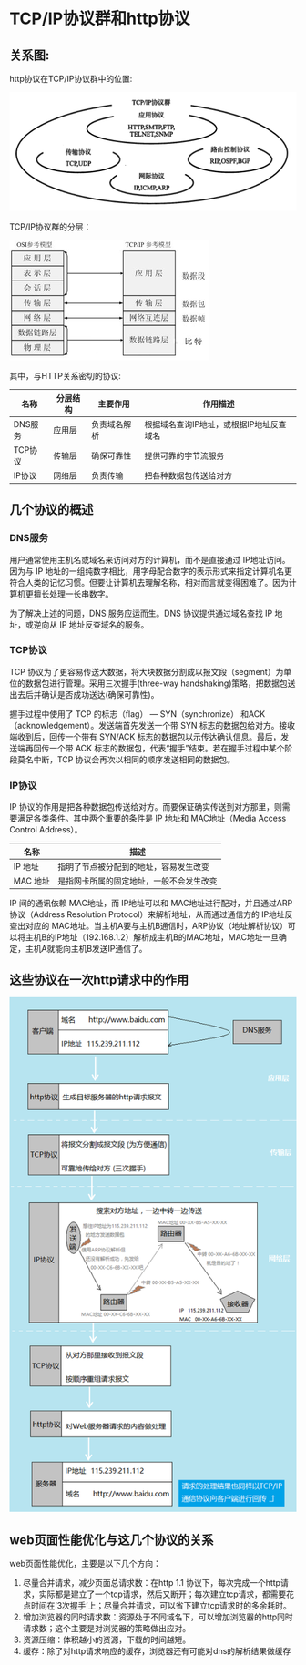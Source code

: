 # TCP/IP协议群和http协议

## 关系图:

http协议在TCP/IP协议群中的位置:

![](./imgs/20180616/tcpip.png)

TCP/IP协议群的分层：

![](./imgs/20180616/tcpip1.png)

其中，与HTTP关系密切的协议:

|名称|分层结构|主要作用|作用描述|
|---|---|---|---|
|DNS服务|应用层|负责域名解析|根据域名查询IP地址，或根据IP地址反查域名|
|TCP协议|传输层|确保可靠性|提供可靠的字节流服务|
|IP协议|网络层|负责传输|把各种数据包传送给对方|

## 几个协议的概述

### DNS服务

用户通常使用主机名或域名来访问对方的计算机，而不是直接通过 IP地址访问。因为与 IP 地址的一组纯数字相比，用字母配合数字的表示形式来指定计算机名更符合人类的记忆习惯。但要让计算机去理解名称，相对而言就变得困难了。因为计算机更擅长处理一长串数字。 

为了解决上述的问题，DNS 服务应运而生。DNS 协议提供通过域名查找 IP 地址，或逆向从 IP 地址反查域名的服务。

### TCP协议

TCP 协议为了更容易传送大数据，将大块数据分割成以报文段（segment）为单位的数据包进行管理。采用三次握手(three-way handshaking)策略，把数据包送出去后并确认是否成功送达(确保可靠性)。

握手过程中使用了 TCP 的标志（flag） — SYN（synchronize） 和ACK（acknowledgement）。发送端首先发送一个带 SYN 标志的数据包给对方。接收端收到后，回传一个带有 SYN/ACK 标志的数据包以示传达确认信息。最后，发送端再回传一个带 ACK 标志的数据包，代表“握手”结束。若在握手过程中某个阶段莫名中断，TCP 协议会再次以相同的顺序发送相同的数据包。 

### IP协议

IP 协议的作用是把各种数据包传送给对方。而要保证确实传送到对方那里，则需要满足各类条件。其中两个重要的条件是 IP 地址和 MAC地址（Media Access Control Address）。

|名称|描述|
|---|---|
|IP 地址|指明了节点被分配到的地址，容易发生改变|
|MAC 地址|是指网卡所属的固定地址，一般不会发生改变|

IP 间的通讯依赖 MAC地址，而 IP地址可以和 MAC地址进行配对，并且通过ARP协议（Address Resolution Protocol）来解析地址，从而通过通信方的 IP地址反查出对应的 MAC地址。当主机A要与主机B通信时，ARP协议（地址解析协议）可以将主机B的IP地址（192.168.1.2）解析成主机B的MAC地址，MAC地址一旦确定，主机A就能向主机B发送IP通信了。

## 这些协议在一次http请求中的作用

![](./imgs/20180616/tcpip3.png)

## web页面性能优化与这几个协议的关系

web页面性能优化，主要是以下几个方向：

1. 尽量合并请求，减少页面总请求数：在http 1.1 协议下，每次完成一个http请求，实际都是建立了一个tcp请求，然后又断开；每次建立tcp请求，都需要花点时间在‘3次握手’上；尽量合并请求，可以省下建立tcp请求时的多余耗时。
1. 增加浏览器的同时请求数：资源处于不同域名下，可以增加浏览器的http同时请求数；这个主要是对浏览器的策略做出应对。
1. 资源压缩：体积越小的资源，下载的时间越短。
1. 缓存：除了对http请求响应的缓存，浏览器还有可能对dns的解析结果做缓存